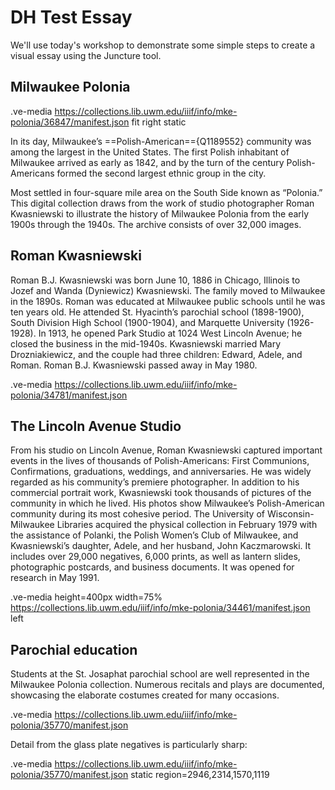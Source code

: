 # DH Test Essay

We'll use today's workshop to demonstrate some simple steps to create a visual essay using the Juncture tool.

## Milwaukee Polonia

.ve-media https://collections.lib.uwm.edu/iiif/info/mke-polonia/36847/manifest.json fit right static

In its day, Milwaukee’s ==Polish-American=={Q1189552} community was among the largest in the United States. The first Polish inhabitant of Milwaukee arrived as early as 1842, and by the turn of the century Polish-Americans formed the second largest ethnic group in the city. 

Most settled in four-square mile area on the South Side known as “Polonia.” This digital collection draws from the work of studio photographer Roman Kwasniewski to illustrate the history of Milwaukee Polonia from the early 1900s through the 1940s. The archive consists of over 32,000 images.


## Roman Kwasniewski

Roman B.J. Kwasniewski was born June 10, 1886 in Chicago, Illinois to Jozef and Wanda (Dyniewicz) Kwasniewski. The family moved to Milwaukee in the 1890s. Roman was educated at Milwaukee public schools until he was ten years old. He attended St. Hyacinth’s parochial school (1898-1900), South Division High School (1900-1904), and Marquette University (1926-1928). In 1913, he opened Park Studio at 1024 West Lincoln Avenue; he closed the business in the mid-1940s. Kwasniewski married Mary Drozniakiewicz, and the couple had three children: Edward, Adele, and Roman. Roman B.J. Kwasniewski passed away in May 1980.

.ve-media https://collections.lib.uwm.edu/iiif/info/mke-polonia/34781/manifest.json

## The Lincoln Avenue Studio

From his studio on Lincoln Avenue, Roman Kwasniewski captured important events in the lives of thousands of Polish-Americans: First Communions, Confirmations, graduations, weddings, and anniversaries. He was widely regarded as his community’s premiere photographer. In addition to his commercial portrait work, Kwasniewski took thousands of pictures of the community in which he lived. His photos show Milwaukee’s Polish-American community during its most cohesive period. The University of Wisconsin-Milwaukee Libraries acquired the physical collection in February 1979 with the assistance of Polanki, the Polish Women’s Club of Milwaukee, and Kwasniewski’s daughter, Adele, and her husband, John Kaczmarowski. It includes over 29,000 negatives, 6,000 prints, as well as lantern slides, photographic postcards, and business documents. It was opened for research in May 1991.

.ve-media height=400px width=75% https://collections.lib.uwm.edu/iiif/info/mke-polonia/34461/manifest.json left

## Parochial education

Students at the St. Josaphat parochial school are well represented in the Milwaukee Polonia collection. Numerous recitals and plays are documented, showcasing the elaborate costumes created for many occasions. 

.ve-media https://collections.lib.uwm.edu/iiif/info/mke-polonia/35770/manifest.json

Detail from the glass plate negatives is particularly sharp:

.ve-media https://collections.lib.uwm.edu/iiif/info/mke-polonia/35770/manifest.json static region=2946,2314,1570,1119 